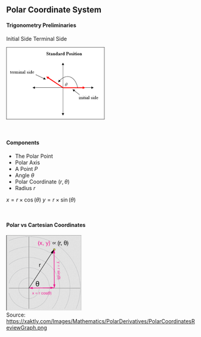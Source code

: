 ## Polar Coordinate System

#### Trigonometry Preliminaries

Initial Side
Terminal Side

![](./termimal-initial-sides.png)

<br/>

#### Components
- The Polar Point
- Polar Axis
- A Point $P$
- Angle $\theta$
- Polar Coordinate $(r, \theta)$
- Radius $r$


$x = r \times \cos(\theta)$
$y = r \times \sin(\theta)$

<br/>

#### Polar vs Cartesian Coordinates
<img src="./xy-polar.png?x=1" alt="drawing" width="200"/><br/>
Source:
https://xaktly.com/Images/Mathematics/PolarDerivatives/PolarCoordinatesReviewGraph.png

<br/>